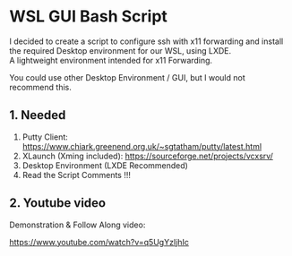 # WSL GUI Bash Script
I decided to create a script to configure ssh with x11 forwarding and install the required Desktop environment for our WSL, using LXDE.   
A lightweight environment intended for x11 Forwarding.

You could use other Desktop Environment / GUI, but I would not recommend this.

## 1. Needed

1. Putty Client: https://www.chiark.greenend.org.uk/~sgtatham/putty/latest.html
2. XLaunch (Xming included): https://sourceforge.net/projects/vcxsrv/
3. Desktop Environment (LXDE Recommended)
4. Read the Script Comments !!!

## 2. Youtube video

Demonstration & Follow Along video:


https://www.youtube.com/watch?v=q5UgYzIjhIc


